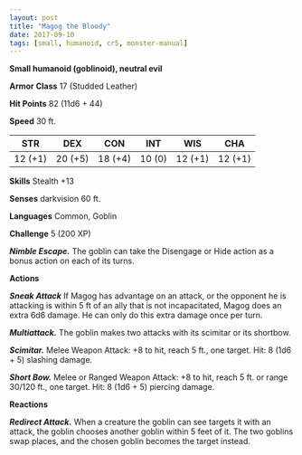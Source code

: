 ```yaml
---
layout: post
title: "Magog the Bloody"
date: 2017-09-10
tags: [small, humanoid, cr5, monster-manual]
---
```


**Small humanoid (goblinoid), neutral evil**

**Armor Class** 17 (Studded Leather)

**Hit Points** 82 (11d6 + 44)

**Speed** 30 ft.

|   STR   |   DEX   |   CON   |   INT   |   WIS   |   CHA   |
|:-----:|:-----:|:-----:|:-----:|:-----:|:-----:|
| 12 (+1) | 20 (+5) | 18 (+4) | 10 (0) | 12 (+1) | 12 (+1) |

**Skills** Stealth +13

**Senses** darkvision 60 ft.

**Languages** Common, Goblin

**Challenge** 5 (200 XP)

***Nimble Escape.*** The goblin can take the Disengage or Hide action as a bonus action on each of its turns.

**Actions**

***Sneak Attack*** If Magog has advantage on an attack, or the opponent he is attacking is within 5 ft of an ally that is not incapacitated, Magog does an extra 6d6 damage. He can only do this extra damage once per turn.

***Multiattack.*** The goblin makes two attacks with its scimitar or its shortbow.

***Scimitar.*** Melee Weapon Attack: +8 to hit, reach 5 ft., one target. Hit: 8 (1d6 + 5) slashing damage.

***Short Bow.*** Melee or Ranged Weapon Attack: +8 to hit, reach 5 ft. or range 30/120 ft., one target. Hit: 8 (1d6 + 5) piercing damage.

**Reactions**

***Redirect Attack.*** When a creature the goblin can see targets it with an attack, the goblin chooses another goblin within 5 feet of it. The two goblins swap places, and the chosen goblin becomes the target instead.

